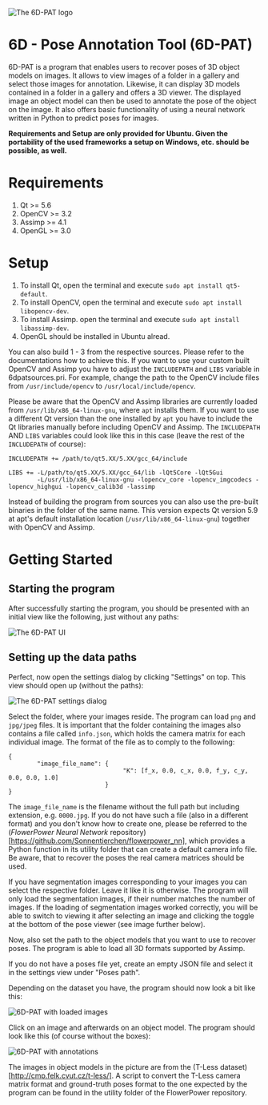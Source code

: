 ![The 6D-PAT logo](https://i.imgur.com/P7YhNz5.png "The 6D-PAT logo")

# 6D - Pose Annotation Tool (6D-PAT)

6D-PAT is a program that enables users to recover poses of 3D object models on images. It allows to view images of a folder in a gallery and select those images for annotation. Likewise, it can display 3D models contained in a folder in a gallery and offers a 3D viewer. The displayed image an object model can then be used to annotate the pose of the object on the image. It also offers basic functionality of using a neural network written in Python to predict poses for images.

**Requirements and Setup are only provided for Ubuntu. Given the portability of the used frameworks a setup on Windows, etc. should be possible, as well.**

# Requirements

1. Qt >= 5.6
2. OpenCV >= 3.2
3. Assimp >= 4.1
4. OpenGL >= 3.0

# Setup

1. To install Qt, open the terminal and execute `sudo apt install qt5-default`.
2. To install OpenCV, open the terminal and execute `sudo apt install libopencv-dev`.
3. To install Assimp. open the terminal and execute `sudo apt install libassimp-dev`.
4. OpenGL should be installed in Ubuntu alread.

You can also build 1 - 3 from the respective sources. Please refer to the documentations how to achieve this. If you want to use your custom built OpenCV and Assimp you have to adjust the `INCLUDEPATH` and `LIBS` variable in 6dpatsources.pri. For example, change the path to the OpenCV include files from `/usr/include/opencv` to `/usr/local/include/opencv`.

Please be aware that the OpenCV and Assimp libraries are currently loaded from `/usr/lib/x86_64-linux-gnu`, where `apt` installs them. If you want to use a different Qt version than the one installed by `apt` you have to include the Qt libraries manually before including OpenCV and Assimp. The `INCLUDEPATH` AND `LIBS` variables could look like this in this case (leave the rest of the `INCLUDEPATH` of course):
```
INCLUDEPATH += /path/to/qt5.XX/5.XX/gcc_64/include

LIBS += -L/path/to/qt5.XX/5.XX/gcc_64/lib -lQt5Core -lQt5Gui
        -L/usr/lib/x86_64-linux-gnu -lopencv_core -lopencv_imgcodecs -lopencv_highgui -lopencv_calib3d -lassimp
```
Instead of building the program from sources you can also use the pre-built binaries in the folder of the same name. This version expects Qt version 5.9 at apt's default installation location (`/usr/lib/x86_64-linux-gnu`) together with OpenCV and Assimp.

# Getting Started

## Starting the program

After successfully starting the program, you should be presented with an initial view like the following, just without any paths:

![The 6D-PAT UI](https://i.imgur.com/KNeVfOY.png "The 6D-PAT UI")

## Setting up the data paths

Perfect, now open the settings dialog by clicking "Settings" on top. This view should open up (without the paths):

![The 6D-PAT settings dialog](https://i.imgur.com/fHqxbIM.png "The 6D-PAT settings dialog")

Select the folder, where your images reside. The program can load `png` and `jpg/jpeg` files. It is important that the folder containing the images also contains a file called `info.json`, which holds the camera matrix for each individual image. The format of the file as to comply to the following:

```
{
        "image_file_name": {
                                "K": [f_x, 0.0, c_x, 0.0, f_y, c_y, 0.0, 0.0, 1.0]
                           }
}
```

The `image_file_name` is the filename without the full path but including extension, e.g. `0000.jpg`. If you do not have such a file (also in a different format) and you don't know how to create one, please be referred to the (*FlowerPower Neural Network* repository)[https://github.com/Sonnentierchen/flowerpower_nn], which provides a Python function in its utility folder that can create a default camera info file. Be aware, that to recover the poses the real camera matrices should be used.

If you have segmentation images corresponding to your images you can select the respective folder. Leave it like it is otherwise. The program will only load the segmentation images, if their number matches the number of images. If the loading of segmentation images worked correctly, you will be able to switch to viewing it after selecting an image and clicking the toggle at the bottom of the pose viewer (see image further below).

Now, also set the path to the object models that you want to use to recover poses. The program is able to load all 3D formats supported by Assimp.

If you do not have a poses file yet, create an empty JSON file and select it in the settings view under "Poses path".

Depending on the dataset you have, the program should now look a bit like this:

![6D-PAT with loaded images](https://i.imgur.com/dfCrgwa.png "6D-PAT with loaded images")

Click on an image and afterwards on an object model. The program should look like this (of course without the boxes):

![6D-PAT with annotations](https://i.imgur.com/MyHoIhT.png "6D-PAT with annotations")

The images in object models in the picture are from the (T-Less dataset)[http://cmp.felk.cvut.cz/t-less/]. A script to convert the T-Less camera matrix format and ground-truth poses format to the one expected by the program can be found in the utility folder of the FlowerPower repository.
